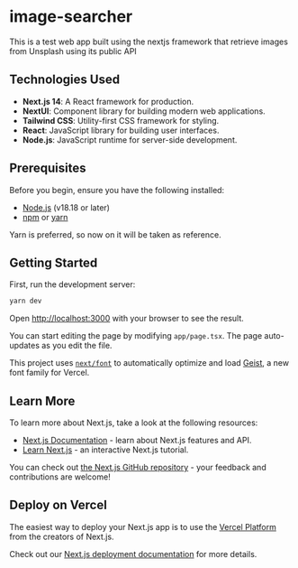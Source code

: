 # image-searcher
This is a test web app built using the nextjs framework that retrieve images from Unsplash using its public API

## Technologies Used

- **Next.js 14**: A React framework for production.
- **NextUI**: Component library for building modern web applications.
- **Tailwind CSS**: Utility-first CSS framework for styling.
- **React**: JavaScript library for building user interfaces.
- **Node.js**: JavaScript runtime for server-side development.

## Prerequisites

Before you begin, ensure you have the following installed:

- [Node.js](https://nodejs.org/) (v18.18 or later)
- [npm](https://www.npmjs.com/) or [yarn](https://yarnpkg.com/)

Yarn is preferred, so now on it will be taken as reference.

## Getting Started

First, run the development server:

```bash
yarn dev
```

Open [http://localhost:3000](http://localhost:3000) with your browser to see the result.

You can start editing the page by modifying `app/page.tsx`. The page auto-updates as you edit the file.

This project uses [`next/font`](https://nextjs.org/docs/app/building-your-application/optimizing/fonts) to automatically optimize and load [Geist](https://vercel.com/font), a new font family for Vercel.

## Learn More

To learn more about Next.js, take a look at the following resources:

- [Next.js Documentation](https://nextjs.org/docs) - learn about Next.js features and API.
- [Learn Next.js](https://nextjs.org/learn) - an interactive Next.js tutorial.

You can check out [the Next.js GitHub repository](https://github.com/vercel/next.js) - your feedback and contributions are welcome!

## Deploy on Vercel

The easiest way to deploy your Next.js app is to use the [Vercel Platform](https://vercel.com/new?utm_medium=default-template&filter=next.js&utm_source=create-next-app&utm_campaign=create-next-app-readme) from the creators of Next.js.

Check out our [Next.js deployment documentation](https://nextjs.org/docs/app/building-your-application/deploying) for more details.
